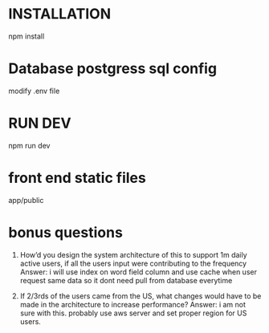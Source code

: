 # INSTALLATION 
npm install 

# Database postgress sql config 
modify .env file 

# RUN DEV 
npm run dev 

# front end static files
app/public

# bonus questions 
1. How’d you design the system architecture of this to support 1m daily active users, if all the users input were contributing to the frequency
Answer: i will use index on word field column and use cache when user request same data so it dont need pull from database everytime

2. If 2/3rds of the users came from the US, what changes would have to be made in the architecture to increase performance?
Answer: i am not sure with this. probably use aws server and set proper region for US users. 

